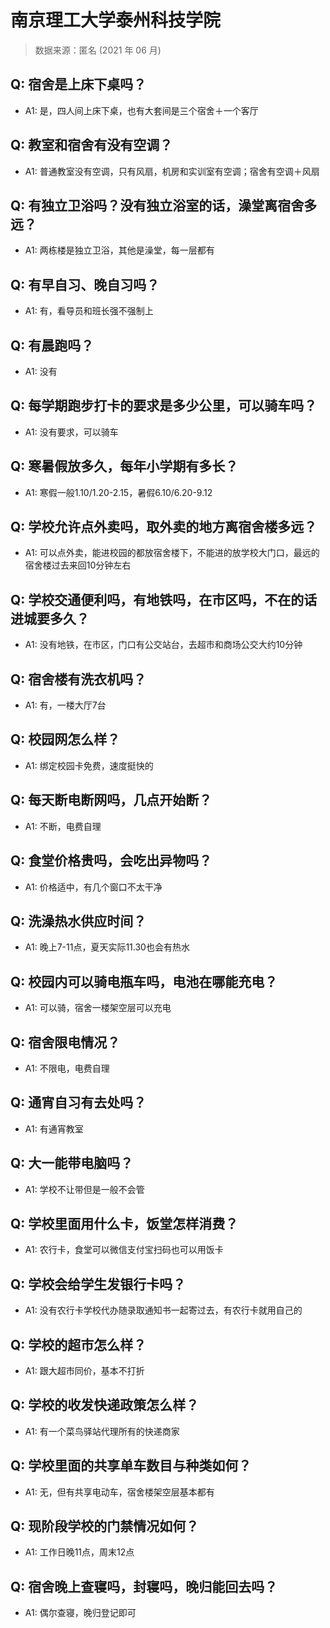 # 南京理工大学泰州科技学院

> 数据来源：匿名 (2021 年 06 月)

## Q: 宿舍是上床下桌吗？

- A1: 是，四人间上床下桌，也有大套间是三个宿舍＋一个客厅

## Q: 教室和宿舍有没有空调？

- A1: 普通教室没有空调，只有风扇，机房和实训室有空调；宿舍有空调＋风扇

## Q: 有独立卫浴吗？没有独立浴室的话，澡堂离宿舍多远？

- A1: 两栋楼是独立卫浴，其他是澡堂，每一层都有

## Q: 有早自习、晚自习吗？

- A1: 有，看导员和班长强不强制上

## Q: 有晨跑吗？

- A1: 没有

## Q: 每学期跑步打卡的要求是多少公里，可以骑车吗？

- A1: 没有要求，可以骑车

## Q: 寒暑假放多久，每年小学期有多长？

- A1: 寒假一般1.10/1.20-2.15，暑假6.10/6.20-9.12

## Q: 学校允许点外卖吗，取外卖的地方离宿舍楼多远？

- A1: 可以点外卖，能进校园的都放宿舍楼下，不能进的放学校大门口，最远的宿舍楼过去来回10分钟左右

## Q: 学校交通便利吗，有地铁吗，在市区吗，不在的话进城要多久？

- A1: 没有地铁，在市区，门口有公交站台，去超市和商场公交大约10分钟

## Q: 宿舍楼有洗衣机吗？

- A1: 有，一楼大厅7台

## Q: 校园网怎么样？

- A1: 绑定校园卡免费，速度挺快的

## Q: 每天断电断网吗，几点开始断？

- A1: 不断，电费自理

## Q: 食堂价格贵吗，会吃出异物吗？

- A1: 价格适中，有几个窗口不太干净

## Q: 洗澡热水供应时间？

- A1: 晚上7-11点，夏天实际11.30也会有热水

## Q: 校园内可以骑电瓶车吗，电池在哪能充电？

- A1: 可以骑，宿舍一楼架空层可以充电

## Q: 宿舍限电情况？

- A1: 不限电，电费自理

## Q: 通宵自习有去处吗？

- A1: 有通宵教室

## Q: 大一能带电脑吗？

- A1: 学校不让带但是一般不会管

## Q: 学校里面用什么卡，饭堂怎样消费？

- A1: 农行卡，食堂可以微信支付宝扫码也可以用饭卡

## Q: 学校会给学生发银行卡吗？

- A1: 没有农行卡学校代办随录取通知书一起寄过去，有农行卡就用自己的

## Q: 学校的超市怎么样？

- A1: 跟大超市同价，基本不打折

## Q: 学校的收发快递政策怎么样？

- A1: 有一个菜鸟驿站代理所有的快递商家

## Q: 学校里面的共享单车数目与种类如何？

- A1: 无，但有共享电动车，宿舍楼架空层基本都有

## Q: 现阶段学校的门禁情况如何？

- A1: 工作日晚11点，周末12点

## Q: 宿舍晚上查寝吗，封寝吗，晚归能回去吗？

- A1: 偶尔查寝，晚归登记即可

